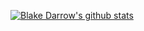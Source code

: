 <a href="https://github.com/anuraghazra/github-readme-stats"><img align="center" src="https://github-readme-stats.vercel.app/api?username=BlakeDarrow&show_icons=true&include_all_commits=true&theme=radical&hide_border=true" alt="Blake Darrow's github stats" /></a></br>
